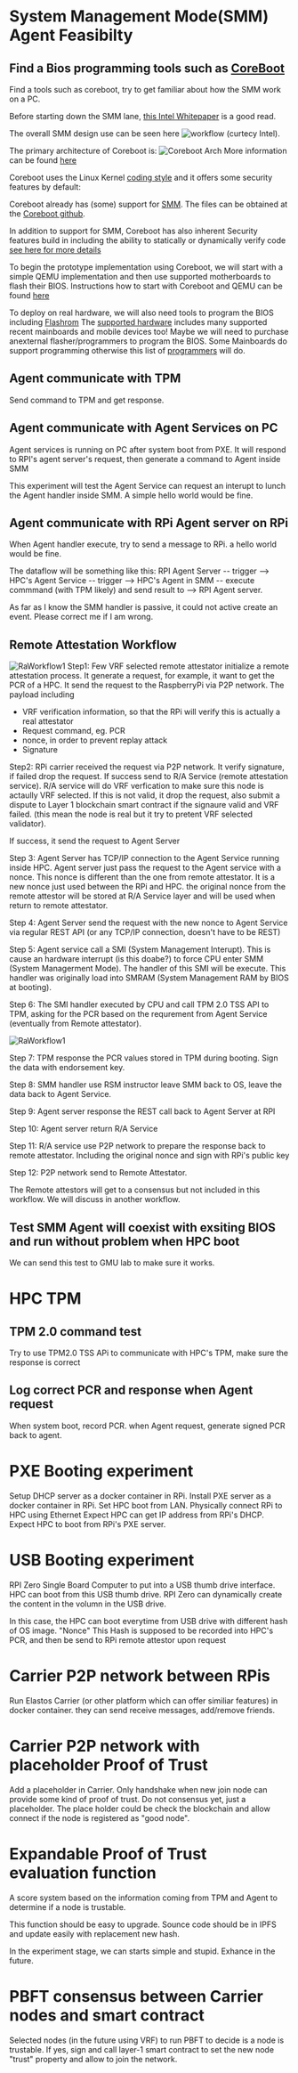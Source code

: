 

# System Management Mode(SMM) Agent Feasibilty
## Find a Bios programming tools such as [CoreBoot](https://www.coreboot.org/developers.html)
Find a tools such as coreboot, try to get familiar about how the SMM work on a PC. 

Before starting down the SMM lane, [this Intel Whitepaper](https://firmware.intel.com/sites/default/files/resources/A_Tour_Beyond_BIOS_Launching_Standalone_SMM_Drivers_in_PEI_using_the_EFI_Developer_Kit_II.pdf) is a good read.

The overall SMM design use can be seen here ![workflow](images/SMM_Architecture_curtecy_Intel.png) 
(curtecy Intel).

The primary architecture of Coreboot is:
![Coreboot Arch](images/comparision_coreboot_uefi.svg) 
More information can be found [here](https://doc.coreboot.org/getting_started/architecture.html)

Coreboot uses the Linux Kernel [coding style](https://doc.coreboot.org/coding_style.html) and it offers some security features by default:

Coreboot already has (some) support for [SMM](https://review.coreboot.org/c/coreboot/+/2693/2/src/include/cpu/x86/smm.h). The files can be obtained at the [Coreboot github](https://review.coreboot.org/cgit/coreboot.git).

In addition to support for SMM, Coreboot has also inherent Security features build in including the ability to statically or dynamically verify code [see here for more details](https://doc.coreboot.org/security/vboot/measured_boot.html)

To begin the prototype implementation using Coreboot, we will start with a simple QEMU implementation and then use supported motherboards to flash their BIOS.
Instructions how to start with Coreboot and QEMU can be found [here](https://doc.coreboot.org/lessons/lesson1.html)

To deploy on real hardware, we will also need tools to program the BIOS including [Flashrom](https://www.flashrom.org)
The [supported hardware](https://www.flashrom.org/Supported_hardware) includes many supported recent mainboards and mobile devices too!
Maybe we will need to purchase anexternal flasher/programmers to program the BIOS. Some Mainboards do support programming otherwise this list of [programmers](https://www.flashrom.org/Supported_programmers)
will do.



## Agent communicate with TPM
Send command to TPM and get response.
## Agent communicate with Agent Services on PC
Agent services is running on PC after system boot from PXE.
It will respond to RPI's agent server's request, then generate a command to Agent inside SMM

This experiment will test the Agent Service can request an interupt to lunch the Agent handler inside SMM. A simple hello world would be fine.

## Agent communicate with RPi Agent server on RPi
When Agent handler execute, try to send a message to RPi. a hello world would be fine.

The dataflow will be something like this:
RPI Agent Server -- trigger --> HPC's Agent Service -- trigger --> HPC's Agent in SMM -- execute commmand (with TPM likely) and send result to --> RPI Agent server. 

As far as I know the SMM handler is passive, it could not active create an event. Please correct me if I am wrong.

## Remote Attestation Workflow
![RaWorkflow1](images/RaStep1.jpeg)
Step1:
Few VRF selected remote attestator initialize a remote attestation process. It generate a request, for example, it want to get the PCR of a HPC. It send the request to the RaspberryPi via P2P network. The payload including 

- VRF verification information, so that the RPi will verify this is actually a real attestator
- Request command, eg. PCR
- nonce, in order to prevent replay attack
- Signature

Step2:
RPi carrier received the request via P2P network. It verify signature, if failed drop the request.
If success send to R/A Service (remote attestation service). R/A service will do VRF verfication to make sure this node is actaully VRF selected. If this is not valid, it drop the request, also submit a dispute to Layer 1 blockchain smart contract if the signaure valid and VRF failed. (this mean the node is real but it try to pretent VRF selected validator).

If success, it send the request to Agent Server

Step 3:
Agent Server has TCP/IP connection to the Agent Service running inside HPC. 
Agent server just pass the request to the Agent service with a nonce. This nonce is different than the one from remote attestator. It is a new nonce just used between the RPi and HPC. the original nonce from the remote attestor will be stored at R/A Service layer and will be used when return to remote attestator.

Step 4:
Agent Server send the request with the new nonce to Agent Service via regular REST API (or any TCP/IP connection, doesn't have to be REST)

Step 5:
Agent service call a SMI (System Management Interupt). This is cause an hardware interrupt (is this doabe?) to force CPU enter SMM (System Managerment Mode). The handler of this SMI will be execute. This handler was originally load into SMRAM (System Management RAM by BIOS at booting).

Step 6:
The SMI handler executed by CPU and call TPM 2.0 TSS API to TPM, asking for the PCR based on the requrement from Agent Service (eventually from Remote attestator). 



![RaWorkflow1](images/RaStep2.jpeg)


Step 7:
TPM response the PCR values stored in TPM during booting. Sign the data with endorsement key.

Step 8:
SMM handler use RSM instructor leave SMM back to OS, leave the data back to Agent Service.

Step 9:
Agent server response the REST call back to Agent Server at RPI

Step 10:
Agent server return R/A Service

Step 11:
R/A service use P2P network to prepare the response back to remote attestator. Including the original nonce and sign with RPi's public key

Step 12:
P2P network send to Remote Attestator.

The Remote attestors will get to a consensus but not included in this workflow. We will discuss in another workflow.


## Test SMM Agent will coexist with exsiting BIOS and run without problem when HPC boot

We can send this test to GMU lab to make sure it works.

# HPC TPM

## TPM 2.0 command test
Try to use TPM2.0 TSS APi to communicate with HPC's TPM, make sure the response is correct

## Log correct PCR and response when Agent request
When system boot, record PCR. 
when Agent request, generate signed PCR back to agent.

# PXE Booting experiment
Setup DHCP server as a docker container in RPi.
Install PXE server as a docker container in RPi. 
Set HPC boot from LAN. 
Physically connect RPi to HPC using Ethernet
Expect HPC can get IP address from RPi's DHCP. 
Expect HPC to boot from RPi's PXE server.

# USB Booting experiment
RPI Zero Single Board Computer to put into a USB thumb drive interface.
HPC can boot from this USB thumb drive.
RPI Zero can dynamically create the content in the volumn in the USB drive. 

In this case, the HPC can boot everytime from USB drive with different hash of OS image. "Nonce"
This Hash is supposed to be recorded into HPC's PCR, and then be send to RPi remote attestor upon request

# Carrier P2P network between RPis
Run Elastos Carrier (or other platform which can offer similiar features) in docker container.
they can send receive messages, add/remove friends.

# Carrier P2P network with placeholder Proof of Trust
Add a placeholder in Carrier. Only handshake when new join node can provide some kind of proof of trust.
Do not consensus yet, just a placeholder. The place holder could be check the blockchain and allow connect if the node is registered as "good node". 

# Expandable Proof of Trust evaluation function
A score system based on the information coming from TPM and Agent to determine if a node is trustable.

This function should be easy to upgrade. Sounce code should be in IPFS and update easily with replacement new hash.

In the experiment stage, we can starts simple and stupid. Exhance in the future.

# PBFT consensus between Carrier nodes and smart contract
Selected nodes (in the future using VRF) to run PBFT to decide is a node is trustable. If yes, sign and call layer-1 smart contract to set the new node "trust" property and allow to join the network.

